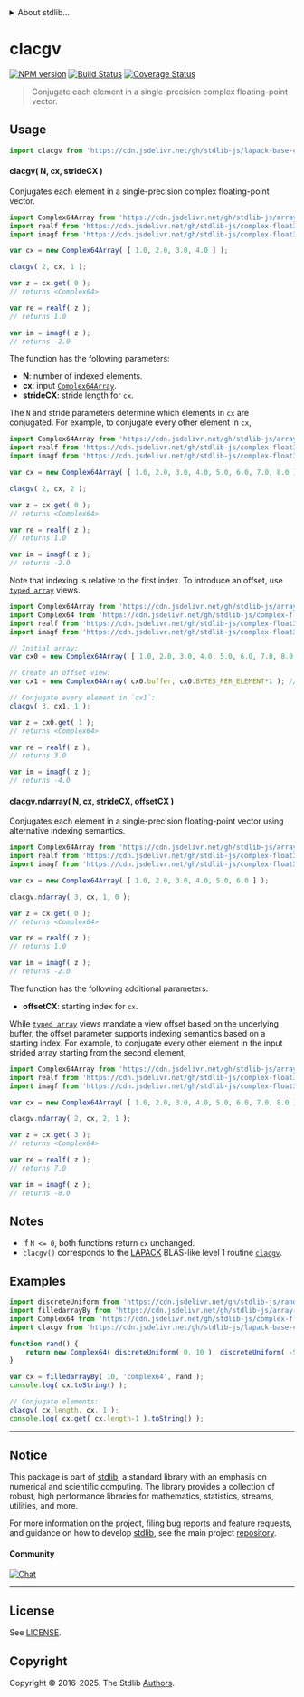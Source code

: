 <!--

@license Apache-2.0

Copyright (c) 2025 The Stdlib Authors.

Licensed under the Apache License, Version 2.0 (the "License");
you may not use this file except in compliance with the License.
You may obtain a copy of the License at

   http://www.apache.org/licenses/LICENSE-2.0

Unless required by applicable law or agreed to in writing, software
distributed under the License is distributed on an "AS IS" BASIS,
WITHOUT WARRANTIES OR CONDITIONS OF ANY KIND, either express or implied.
See the License for the specific language governing permissions and
limitations under the License.

-->


<details>
  <summary>
    About stdlib...
  </summary>
  <p>We believe in a future in which the web is a preferred environment for numerical computation. To help realize this future, we've built stdlib. stdlib is a standard library, with an emphasis on numerical and scientific computation, written in JavaScript (and C) for execution in browsers and in Node.js.</p>
  <p>The library is fully decomposable, being architected in such a way that you can swap out and mix and match APIs and functionality to cater to your exact preferences and use cases.</p>
  <p>When you use stdlib, you can be absolutely certain that you are using the most thorough, rigorous, well-written, studied, documented, tested, measured, and high-quality code out there.</p>
  <p>To join us in bringing numerical computing to the web, get started by checking us out on <a href="https://github.com/stdlib-js/stdlib">GitHub</a>, and please consider <a href="https://opencollective.com/stdlib">financially supporting stdlib</a>. We greatly appreciate your continued support!</p>
</details>

# clacgv

[![NPM version][npm-image]][npm-url] [![Build Status][test-image]][test-url] [![Coverage Status][coverage-image]][coverage-url] <!-- [![dependencies][dependencies-image]][dependencies-url] -->

> Conjugate each element in a single-precision complex floating-point vector.



<section class="usage">

## Usage

```javascript
import clacgv from 'https://cdn.jsdelivr.net/gh/stdlib-js/lapack-base-clacgv@deno/mod.js';
```

#### clacgv( N, cx, strideCX )

Conjugates each element in a single-precision complex floating-point vector.

```javascript
import Complex64Array from 'https://cdn.jsdelivr.net/gh/stdlib-js/array-complex64@deno/mod.js';
import realf from 'https://cdn.jsdelivr.net/gh/stdlib-js/complex-float32-real@deno/mod.js';
import imagf from 'https://cdn.jsdelivr.net/gh/stdlib-js/complex-float32-imag@deno/mod.js';

var cx = new Complex64Array( [ 1.0, 2.0, 3.0, 4.0 ] );

clacgv( 2, cx, 1 );

var z = cx.get( 0 );
// returns <Complex64>

var re = realf( z );
// returns 1.0

var im = imagf( z );
// returns -2.0
```

The function has the following parameters:

-   **N**: number of indexed elements.
-   **cx**: input [`Complex64Array`][@stdlib/array/complex64].
-   **strideCX**: stride length for `cx`.

The `N` and stride parameters determine which elements in `cx` are conjugated. For example, to conjugate every other element in `cx`,

```javascript
import Complex64Array from 'https://cdn.jsdelivr.net/gh/stdlib-js/array-complex64@deno/mod.js';
import realf from 'https://cdn.jsdelivr.net/gh/stdlib-js/complex-float32-real@deno/mod.js';
import imagf from 'https://cdn.jsdelivr.net/gh/stdlib-js/complex-float32-imag@deno/mod.js';

var cx = new Complex64Array( [ 1.0, 2.0, 3.0, 4.0, 5.0, 6.0, 7.0, 8.0 ] );

clacgv( 2, cx, 2 );

var z = cx.get( 0 );
// returns <Complex64>

var re = realf( z );
// returns 1.0

var im = imagf( z );
// returns -2.0
```

Note that indexing is relative to the first index. To introduce an offset, use [`typed array`][mdn-typed-array] views.

<!-- eslint-disable stdlib/capitalized-comments -->

```javascript
import Complex64Array from 'https://cdn.jsdelivr.net/gh/stdlib-js/array-complex64@deno/mod.js';
import Complex64 from 'https://cdn.jsdelivr.net/gh/stdlib-js/complex-float32-ctor@deno/mod.js';
import realf from 'https://cdn.jsdelivr.net/gh/stdlib-js/complex-float32-real@deno/mod.js';
import imagf from 'https://cdn.jsdelivr.net/gh/stdlib-js/complex-float32-imag@deno/mod.js';

// Initial array:
var cx0 = new Complex64Array( [ 1.0, 2.0, 3.0, 4.0, 5.0, 6.0, 7.0, 8.0 ] );

// Create an offset view:
var cx1 = new Complex64Array( cx0.buffer, cx0.BYTES_PER_ELEMENT*1 ); // start at 2nd element

// Conjugate every element in `cx1`:
clacgv( 3, cx1, 1 );

var z = cx0.get( 1 );
// returns <Complex64>

var re = realf( z );
// returns 3.0

var im = imagf( z );
// returns -4.0
```

#### clacgv.ndarray( N, cx, strideCX, offsetCX )

Conjugates each element in a single-precision floating-point vector using alternative indexing semantics.

```javascript
import Complex64Array from 'https://cdn.jsdelivr.net/gh/stdlib-js/array-complex64@deno/mod.js';
import realf from 'https://cdn.jsdelivr.net/gh/stdlib-js/complex-float32-real@deno/mod.js';
import imagf from 'https://cdn.jsdelivr.net/gh/stdlib-js/complex-float32-imag@deno/mod.js';

var cx = new Complex64Array( [ 1.0, 2.0, 3.0, 4.0, 5.0, 6.0 ] );

clacgv.ndarray( 3, cx, 1, 0 );

var z = cx.get( 0 );
// returns <Complex64>

var re = realf( z );
// returns 1.0

var im = imagf( z );
// returns -2.0
```

The function has the following additional parameters:

-   **offsetCX**: starting index for `cx`.

While [`typed array`][mdn-typed-array] views mandate a view offset based on the underlying buffer, the offset parameter supports indexing semantics based on a starting index. For example, to conjugate every other element in the input strided array starting from the second element,

```javascript
import Complex64Array from 'https://cdn.jsdelivr.net/gh/stdlib-js/array-complex64@deno/mod.js';
import realf from 'https://cdn.jsdelivr.net/gh/stdlib-js/complex-float32-real@deno/mod.js';
import imagf from 'https://cdn.jsdelivr.net/gh/stdlib-js/complex-float32-imag@deno/mod.js';

var cx = new Complex64Array( [ 1.0, 2.0, 3.0, 4.0, 5.0, 6.0, 7.0, 8.0 ] );

clacgv.ndarray( 2, cx, 2, 1 );

var z = cx.get( 3 );
// returns <Complex64>

var re = realf( z );
// returns 7.0

var im = imagf( z );
// returns -8.0
```

</section>

<!-- /.usage -->

<section class="notes">

## Notes

-   If `N <= 0`, both functions return `cx` unchanged.
-   `clacgv()` corresponds to the [LAPACK][lapack] BLAS-like level 1 routine [`clacgv`][clacgv].

</section>

<!-- /.notes -->

<section class="examples">

## Examples

<!-- eslint no-undef: "error" -->

```javascript
import discreteUniform from 'https://cdn.jsdelivr.net/gh/stdlib-js/random-base-discrete-uniform@deno/mod.js';
import filledarrayBy from 'https://cdn.jsdelivr.net/gh/stdlib-js/array-filled-by@deno/mod.js';
import Complex64 from 'https://cdn.jsdelivr.net/gh/stdlib-js/complex-float32-ctor@deno/mod.js';
import clacgv from 'https://cdn.jsdelivr.net/gh/stdlib-js/lapack-base-clacgv@deno/mod.js';

function rand() {
    return new Complex64( discreteUniform( 0, 10 ), discreteUniform( -5, 5 ) );
}

var cx = filledarrayBy( 10, 'complex64', rand );
console.log( cx.toString() );

// Conjugate elements:
clacgv( cx.length, cx, 1 );
console.log( cx.get( cx.length-1 ).toString() );
```

</section>

<!-- /.examples -->

<!-- Section for related `stdlib` packages. Do not manually edit this section, as it is automatically populated. -->

<section class="related">

</section>

<!-- /.related -->

<!-- Section for all links. Make sure to keep an empty line after the `section` element and another before the `/section` close. -->


<section class="main-repo" >

* * *

## Notice

This package is part of [stdlib][stdlib], a standard library with an emphasis on numerical and scientific computing. The library provides a collection of robust, high performance libraries for mathematics, statistics, streams, utilities, and more.

For more information on the project, filing bug reports and feature requests, and guidance on how to develop [stdlib][stdlib], see the main project [repository][stdlib].

#### Community

[![Chat][chat-image]][chat-url]

---

## License

See [LICENSE][stdlib-license].


## Copyright

Copyright &copy; 2016-2025. The Stdlib [Authors][stdlib-authors].

</section>

<!-- /.stdlib -->

<!-- Section for all links. Make sure to keep an empty line after the `section` element and another before the `/section` close. -->

<section class="links">

[npm-image]: http://img.shields.io/npm/v/@stdlib/lapack-base-clacgv.svg
[npm-url]: https://npmjs.org/package/@stdlib/lapack-base-clacgv

[test-image]: https://github.com/stdlib-js/lapack-base-clacgv/actions/workflows/test.yml/badge.svg?branch=main
[test-url]: https://github.com/stdlib-js/lapack-base-clacgv/actions/workflows/test.yml?query=branch:main

[coverage-image]: https://img.shields.io/codecov/c/github/stdlib-js/lapack-base-clacgv/main.svg
[coverage-url]: https://codecov.io/github/stdlib-js/lapack-base-clacgv?branch=main

<!--

[dependencies-image]: https://img.shields.io/david/stdlib-js/lapack-base-clacgv.svg
[dependencies-url]: https://david-dm.org/stdlib-js/lapack-base-clacgv/main

-->

[chat-image]: https://img.shields.io/gitter/room/stdlib-js/stdlib.svg
[chat-url]: https://app.gitter.im/#/room/#stdlib-js_stdlib:gitter.im

[stdlib]: https://github.com/stdlib-js/stdlib

[stdlib-authors]: https://github.com/stdlib-js/stdlib/graphs/contributors

[umd]: https://github.com/umdjs/umd
[es-module]: https://developer.mozilla.org/en-US/docs/Web/JavaScript/Guide/Modules

[deno-url]: https://github.com/stdlib-js/lapack-base-clacgv/tree/deno
[deno-readme]: https://github.com/stdlib-js/lapack-base-clacgv/blob/deno/README.md
[umd-url]: https://github.com/stdlib-js/lapack-base-clacgv/tree/umd
[umd-readme]: https://github.com/stdlib-js/lapack-base-clacgv/blob/umd/README.md
[esm-url]: https://github.com/stdlib-js/lapack-base-clacgv/tree/esm
[esm-readme]: https://github.com/stdlib-js/lapack-base-clacgv/blob/esm/README.md
[branches-url]: https://github.com/stdlib-js/lapack-base-clacgv/blob/main/branches.md

[stdlib-license]: https://raw.githubusercontent.com/stdlib-js/lapack-base-clacgv/main/LICENSE

[lapack]: https://www.netlib.org/lapack

[clacgv]: https://www.netlib.org/lapack/explore-html/d9/d50/group__lacgv_ga689d8db6749fa9b193ff8520bfd6b2e9.html#ga689d8db6749fa9b193ff8520bfd6b2e9

[mdn-typed-array]: https://developer.mozilla.org/en-US/docs/Web/JavaScript/Reference/Global_Objects/TypedArray

[@stdlib/array/complex64]: https://github.com/stdlib-js/array-complex64/tree/deno

</section>

<!-- /.links -->
